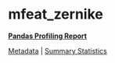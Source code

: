 # mfeat_zernike

[**Pandas Profiling Report**](https://epistasislab.github.io/penn-ml-benchmarks/profile/mfeat_zernike.html)

[Metadata](metadata.yaml) | [Summary Statistics](summary_stats.tsv)
